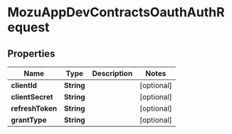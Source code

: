 
# MozuAppDevContractsOauthAuthRequest

## Properties
Name | Type | Description | Notes
------------ | ------------- | ------------- | -------------
**clientId** | **String** |  |  [optional]
**clientSecret** | **String** |  |  [optional]
**refreshToken** | **String** |  |  [optional]
**grantType** | **String** |  |  [optional]



